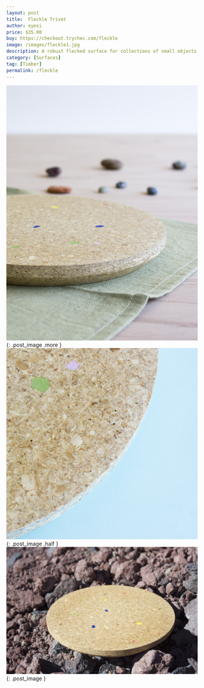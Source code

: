 ```yaml
---
layout: post
title:  Fleckle Trivet
author: eyesi
price: $35.00
buy: https://checkout.trychec.com/fleckle
image: /images/fleckle1.jpg
description: A robust flecked surface for collections of small objects or the occasional pot of tea.
category: [Surfaces]
tag: [Timber]
permalink: /fleckle
---
```

![](/images/fleckle3.jpg){: .post_image .more }
![](/images/fleckle4.jpg){: .post_image .half }
![](/images/fleckle2.jpg){: .post_image }